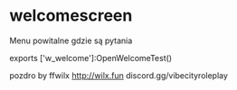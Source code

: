 # welcomescreen
Menu powitalne gdzie są pytania 

exports ['w_welcome']:OpenWelcomeTest()

pozdro by ffwilx
http://wilx.fun
discord.gg/vibecityroleplay
